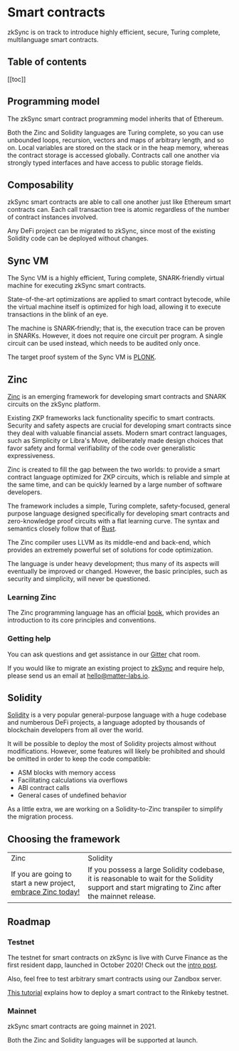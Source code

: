 # Smart contracts

zkSync is on track to introduce highly efficient, secure, Turing complete, multilanguage smart contracts.

## Table of contents

[[toc]]

<!-- spell-checker:disable -->

## Programming model

The zkSync smart contract programming model inherits that of Ethereum.

Both the Zinc and Solidity languages are Turing complete, so you can use unbounded loops, recursion, vectors and maps of
arbitrary length, and so on. Local variables are stored on the stack or in the heap memory, whereas the contract storage
is accessed globally. Contracts call one another via strongly typed interfaces and have access to public storage fields.

## Composability

zkSync smart contracts are able to call one another just like Ethereum smart contracts can. Each call transaction tree is
atomic regardless of the number of contract instances involved.

Any DeFi project can be migrated to zkSync, since most of the existing Solidity code can be deployed without changes.

## Sync VM

The Sync VM is a highly efficient, Turing complete, SNARK-friendly virtual machine for executing zkSync smart contracts.

State-of-the-art optimizations are applied to smart contract bytecode, while the virtual machine itself is optimized
for high load, allowing it to execute transactions in the blink of an eye.

The machine is SNARK-friendly; that is, the execution trace can be proven in SNARKs. However, it does not require one
circuit per program. A single circuit can be used instead, which needs to be audited only once.

The target proof system of the Sync VM is [PLONK](https://eprint.iacr.org/2019/953).

## Zinc

[Zinc](https://github.com/matter-labs/zinc) is an emerging framework for developing smart contracts and SNARK circuits
on the zkSync platform.

Existing ZKP frameworks lack functionality specific to smart contracts. Security and safety aspects are crucial for
developing smart contracts since they deal with valuable financial assets. Modern smart contract languages, such as
Simplicity or Libra's Move, deliberately made design choices that favor safety and formal verifiability of the code over
generalistic expressiveness.

Zinc is created to fill the gap between the two worlds: to provide a smart contract language optimized for ZKP circuits,
which is reliable and simple at the same time, and can be quickly learned by a large number of software developers.

The framework includes a simple, Turing complete, safety-focused, general purpose language designed specifically for
developing smart contracts and zero-knowledge proof circuits with a flat learning curve. The syntax and semantics closely
follow that of [Rust](https://www.rust-lang.org/).

The Zinc compiler uses LLVM as its middle-end and back-end, which provides an extremely powerful set of solutions for
code optimization.

The language is under heavy development; thus many of its aspects will eventually be improved or changed. However, the
basic principles, such as security and simplicity, will never be questioned.

### Learning Zinc

The Zinc programming language has an official [book](https://zinc.zksync.io/), which provides an introduction to its core
principles and conventions.

### Getting help

You can ask questions and get assistance in our [Gitter](https://gitter.im/matter-labs/zinc) chat room.

If you would like to migrate an existing project to [zkSync](https://zksync.io) and require help, please send us an
email at hello@matter-labs.io.

## Solidity

[Solidity](https://docs.soliditylang.org/en/v0.8.1/) is a very popular general-purpose language with a huge codebase and
numberous DeFi projects, a language adopted by thousands of blockchain developers from all over the world.

It will be possible to deploy the most of Solidity projects almost without modifications. However, some features will
likely be prohibited and should be omitted in order to keep the code compatible:

- ASM blocks with memory access
- Facilitating calculations via overflows
- ABI contract calls
- General cases of undefined behavior

As a little extra, we are working on a Solidity-to-Zinc transpiler to simplify the migration process.

## Choosing the framework

<table>
  <tr>
    <td>Zinc</td>
    <td>Solidity</td>
  </tr>
  <tr>
    <td>
    If you are going to start a new project, <a href="https://zinc.zksync.io/"> embrace Zinc today!</a>
    </td>
    <td>
    If you possess a large Solidity codebase, it is reasonable to wait for the Solidity support
    and start migrating to Zinc after the mainnet release.
    </td>
  </tr>
</table>

## Roadmap

### Testnet

The testnet for smart contracts on zkSync is live with Curve Finance as the first resident dapp, launched in October
2020! Check out the [intro post](https://medium.com/@matterlabs/5a72c496b350).

Also, feel free to test arbitrary smart contracts using our Zandbox server.

[This tutorial](https://zinc.zksync.io/07-smart-contracts/02-minimal-example.html) explains how to deploy a smart
contract to the Rinkeby testnet.

### Mainnet

zkSync smart contracts are going mainnet in 2021.

Both the Zinc and Solidity languages will be supported at launch.

